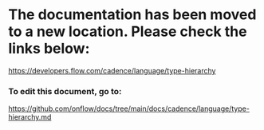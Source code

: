 # The documentation has been moved to a new location. Please check the links below:

https://developers.flow.com/cadence/language/type-hierarchy

### To edit this document, go to:

https://github.com/onflow/docs/tree/main/docs/cadence/language/type-hierarchy.md
